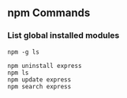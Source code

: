 ## npm Commands

### List global installed modules
```shell
npm -g ls
```

```shell
npm uninstall express  
npm ls  
npm update express  
npm search express  

```





